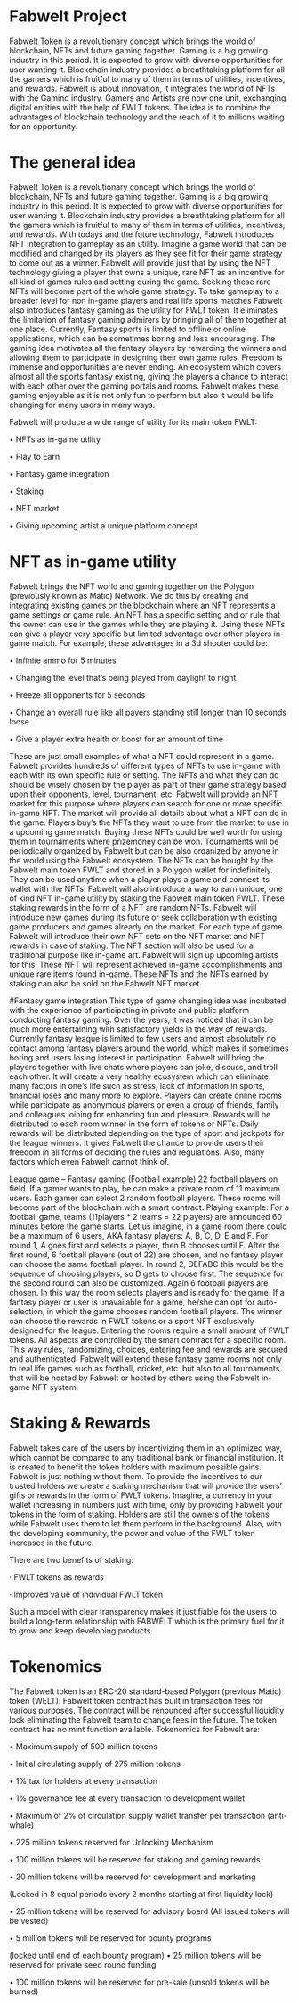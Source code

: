 # Fabwelt Project

Fabwelt Token is a revolutionary concept which brings the world of blockchain, NFTs and future gaming together. Gaming is a big growing industry in this period. It is expected to grow with diverse opportunities for user wanting it. Blockchain industry provides a breathtaking platform for all the gamers which is fruitful to many of them in terms of utilities, incentives, and rewards.
Fabwelt is about innovation, it integrates the world of NFTs with the Gaming industry. Gamers and Artists are now one unit, exchanging digital entities with the help of FWLT tokens. The idea is to combine the advantages of blockchain technology and the reach of it to millions waiting for an opportunity. 

# The general idea
Fabwelt Token is a revolutionary concept which brings the world of blockchain, NFTs and future gaming together. Gaming is a big growing industry in this period. It is expected to grow with diverse opportunities for user wanting it. Blockchain industry provides a breathtaking platform for all the gamers which is fruitful to many of them in terms of utilities, incentives, and rewards. 
With todays and the future technology, Fabwelt introduces NFT integration to gameplay as an utility. Imagine a game world that can be modified and changed by its players as they see fit for their game strategy to come out as a winner. Fabwelt will provide just that by using the NFT technology giving a player that owns a unique, rare NFT as an incentive for all kind of games rules and setting during the game. Seeking these rare NFTs will become part of the whole game strategy.
To take gameplay to a broader level for non in-game players and real life sports matches Fabwelt also introduces fantasy gaming as the utility for FWLT token. It eliminates the limitation of fantasy gaming admirers by bringing all of them together at one place. Currently, Fantasy sports is limited to offline or online applications, which can be sometimes boring and less encouraging. The gaming idea motivates all the fantasy players by rewarding the winners and allowing them to participate in designing their own game rules. Freedom is immense and opportunities are never ending. An ecosystem which covers almost all the sports fantasy existing, giving the players a chance to interact with each other over the gaming portals and rooms. Fabwelt makes these gaming enjoyable as it is not only fun to perform but also it would be life changing for many users in many ways. 

Fabwelt will produce a wide range of utility for its main token FWLT:

•	NFTs as in-game utility

•	Play to Earn

•	Fantasy game integration

•	Staking

•	NFT market

•	Giving upcoming artist a unique platform concept
 
# NFT as in-game utility
Fabwelt brings the NFT world and gaming together on the Polygon (previously known as Matic) Network. We do this by creating and integrating existing games on the blockchain where an NFT represents a game settings or game rule. An NFT has a specific setting and or rule that the owner can use in the games while they are playing it. Using these NFTs can give a player very specific but limited advantage over other players in-game match. For example, these advantages in a 3d shooter could be:

•	Infinite ammo for 5 minutes

•	Changing the level that’s being played from daylight to night

•	Freeze all opponents for 5 seconds

•	Change an overall rule like all payers standing still longer than 10 seconds loose

•	Give a player extra health or boost for an amount of time
 
These are just small examples of what a NFT could represent in a game. Fabwelt provides hundreds of different types of NFTs to use in-game with each with its own specific rule or setting. The NFTs and what they can do should be wisely chosen by the player as part of their game strategy based upon their opponents, level, tournament, etc.
Fabwelt will provide an NFT market for this purpose where players can search for one or more specific in-game NFT. The market will provide all details about what a NFT can do in the game. Players buy’s the NFTs they want to use from the market to use in a upcoming game match. Buying these NFTs could be well worth for using them in tournaments where prizemoney can be won. Tournaments will be periodically organized by Fabwelt but can be also organized by anyone in the world using the Fabwelt ecosystem. The NFTs can be bought by the Fabwelt main token FWLT and stored in a Polygon wallet for indefinitely. They can be used anytime when a player plays a game and connect its wallet with the NFTs. Fabwelt will also introduce a way to earn unique, one of kind NFT in-game utility by staking the Fabwelt main token FWLT. These staking rewards in the form of a NFT are random NFTs.
Fabwelt will introduce new games during its future or seek collaboration with existing game producers and games already on the market. For each type of game Fabwelt will introduce their own NFT sets on the NFT market and NFT rewards in case of staking. The NFT section will also be used for a traditional purpose like in-game art. Fabwelt will sign up upcoming artists for this. These NFT will represent achieved in-game accomplishments and unique rare items found in-game. These NFTs and the NFTs earned by staking can also be sold on the Fabwelt NFT market. 

#Fantasy game integration
This type of game changing idea was incubated with the experience of participating in private and public platform conducting fantasy gaming. Over the years, it was noticed that it can be much more entertaining with satisfactory yields in the way of rewards. Currently fantasy league is limited to few users and almost absolutely no contact among fantasy players around the world, which makes it sometimes boring and users losing interest in participation. Fabwelt will bring the players together with live chats where players can joke, discuss, and troll each other. It will create a very healthy ecosystem which can eliminate many factors in one’s life such as stress, lack of information in sports, financial loses and many more to explore. Players can create online rooms while participate as anonymous players or even a group of friends, family and colleagues joining for enhancing fun and pleasure. Rewards will be distributed to each room winner in the form of tokens or NFTs. Daily rewards will be distributed depending on the type of sport and jackpots for the league winners. It gives Fabwelt the chance to provide users their freedom in all forms of deciding the rules and regulations. Also, many factors which even Fabwelt cannot think of.

League game – Fantasy gaming (Football example)
22 football players on field. If a gamer wants to play, he can make a private room of 11 maximum users. Each gamer can select 2 random football players. These rooms will become part of the blockchain with a smart contract.
Playing example:
For a football game, teams (11players * 2 teams = 22 players) are announced 60 minutes before the game starts. Let us imagine, in a game room there could be a maximum of 6 users, AKA fantasy players:  A, B, C, D, E and F. For round 1, A goes first and selects a player, then B chooses until F. After the first round, 6 football players (out of 22) are chosen, and no fantasy player can choose the same football player. In round 2, DEFABC this would be the sequence of choosing players, so D gets to choose first. The sequence for the second round can also be customized. Again 6 football players are chosen. In this way the room selects players and is ready for the game. If a fantasy player or user is unavailable for a game, he/she can opt for auto-selection, in which the game chooses random football players. The winner can choose the rewards in FWLT tokens or a sport NFT exclusively designed for the league. Entering the rooms require a small amount of FWLT tokens.
All aspects are controlled by the smart contract for a specific room. This way rules, randomizing, choices, entering fee and rewards are secured and authenticated.
Fabwelt will extend these fantasy game rooms not only to real life games such as football, cricket, etc. but also to all tournaments that will be hosted by Fabwelt or hosted by others using the Fabwelt in-game NFT system.

# Staking & Rewards 
Fabwelt takes care of the users by incentivizing them in an optimized way, which cannot be compared to any traditional bank or financial institution. It is created to benefit the token holders with maximum possible gains. Fabwelt is just nothing without them. To provide the incentives to our trusted holders we create a staking mechanism that will provide the users’ gifts or rewards in the form of FWLT tokens. Imagine, a currency in your wallet increasing in numbers just with time, only by providing Fabwelt your tokens in the form of staking. Holders are still the owners of the tokens while Fabwelt uses them to let them perform in the background. Also, with the developing community, the power and value of the FWLT token increases in the future. 

There are two benefits of staking: 

· FWLT tokens as rewards 

· Improved value of individual FWLT token 

Such a model with clear transparency makes it justifiable for the users to build a long-term relationship with FABWELT which is the primary fuel for it to grow and keep developing products.  

# Tokenomics
The Fabwelt token is an ERC-20 standard-based Polygon (previous Matic) token (WELT). Fabwelt token contract has built in transaction fees for various purposes. The contract will be renounced after successful liquidity lock eliminating the Fabwelt team to change fees in the future. The token contract has no mint function available.
Tokenomics for Fabwelt are:

• Maximum supply of 500 million tokens

• Initial circulating supply of 275 million tokens

• 1% tax for holders at every transaction

• 1% governance fee at every transaction to development wallet

• Maximum of 2% of circulation supply wallet transfer per transaction (anti-whale)

• 225 million tokens reserved for Unlocking Mechanism

• 100 million tokens will be reserved for staking and gaming rewards

• 20 million tokens will be reserved for development and marketing

  (Locked in 8 equal periods every 2 months starting at first liquidity lock)
  
• 25 million tokens will be reserved for advisory board
  (All issued tokens will be vested)
  
• 5 million tokens will be reserved for bounty programs

  (locked until end of each bounty program)
• 25 million tokens will be reserved for private seed round funding

• 100 million tokens will be reserved for pre-sale 
  (unsold tokens will be burned)
